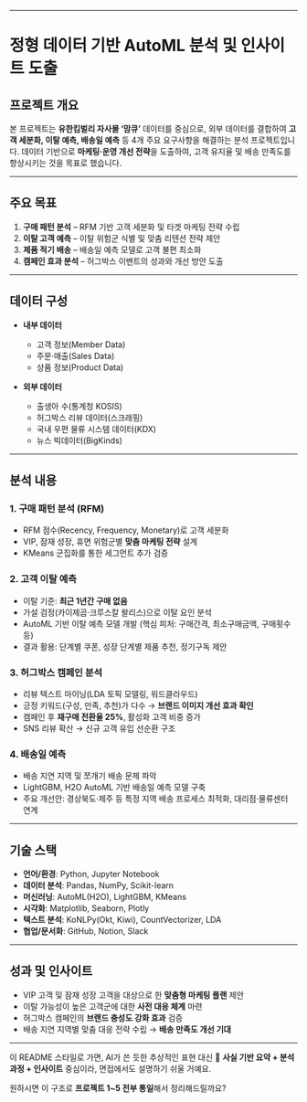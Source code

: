 
---

# 정형 데이터 기반 AutoML 분석 및 인사이트 도출

## 프로젝트 개요

본 프로젝트는 **유한킴벌리 자사몰 ‘맘큐’** 데이터를 중심으로, 외부 데이터를 결합하여 **고객 세분화, 이탈 예측, 배송일 예측** 등 4개 주요 요구사항을 해결하는 분석 프로젝트입니다.
데이터 기반으로 **마케팅·운영 개선 전략**을 도출하여, 고객 유지율 및 배송 만족도를 향상시키는 것을 목표로 했습니다.

---

## 주요 목표

1. **구매 패턴 분석** – RFM 기반 고객 세분화 및 타겟 마케팅 전략 수립
2. **이탈 고객 예측** – 이탈 위험군 식별 및 맞춤 리텐션 전략 제안
3. **제품 적기 배송** – 배송일 예측 모델로 고객 불편 최소화
4. **캠페인 효과 분석** – 허그박스 이벤트의 성과와 개선 방안 도출

---

## 데이터 구성

* **내부 데이터**

  * 고객 정보(Member Data)
  * 주문·매출(Sales Data)
  * 상품 정보(Product Data)
* **외부 데이터**

  * 출생아 수(통계청 KOSIS)
  * 허그박스 리뷰 데이터(스크래핑)
  * 국내 우편 물류 시스템 데이터(KDX)
  * 뉴스 빅데이터(BigKinds)

---

## 분석 내용

### 1. 구매 패턴 분석 (RFM)

* RFM 점수(Recency, Frequency, Monetary)로 고객 세분화
* VIP, 잠재 성장, 휴면 위험군별 **맞춤 마케팅 전략** 설계
* KMeans 군집화를 통한 세그먼트 추가 검증

### 2. 고객 이탈 예측

* 이탈 기준: **최근 1년간 구매 없음**
* 가설 검정(카이제곱·크루스칼 왈리스)으로 이탈 요인 분석
* AutoML 기반 이탈 예측 모델 개발 (핵심 피처: 구매간격, 최소구매금액, 구매횟수 등)
* 결과 활용: 단계별 쿠폰, 성장 단계별 제품 추천, 정기구독 제안

### 3. 허그박스 캠페인 분석

* 리뷰 텍스트 마이닝(LDA 토픽 모델링, 워드클라우드)
* 긍정 키워드(구성, 만족, 추천)가 다수 → **브랜드 이미지 개선 효과 확인**
* 캠페인 후 **재구매 전환율 25%**, 활성화 고객 비중 증가
* SNS 리뷰 확산 → 신규 고객 유입 선순환 구조

### 4. 배송일 예측

* 배송 지연 지역 및 쪼개기 배송 문제 파악
* LightGBM, H2O AutoML 기반 배송일 예측 모델 구축
* 주요 개선안: 경상북도·제주 등 특정 지역 배송 프로세스 최적화, 대리점·물류센터 연계

---

## 기술 스택

* **언어/환경**: Python, Jupyter Notebook
* **데이터 분석**: Pandas, NumPy, Scikit-learn
* **머신러닝**: AutoML(H2O), LightGBM, KMeans
* **시각화**: Matplotlib, Seaborn, Plotly
* **텍스트 분석**: KoNLPy(Okt, Kiwi), CountVectorizer, LDA
* **협업/문서화**: GitHub, Notion, Slack

---

## 성과 및 인사이트

* VIP 고객 및 잠재 성장 고객을 대상으로 한 **맞춤형 마케팅 플랜** 제안
* 이탈 가능성이 높은 고객군에 대한 **사전 대응 체계** 마련
* 허그박스 캠페인의 **브랜드 충성도 강화 효과** 검증
* 배송 지연 지역별 맞춤 대응 전략 수립 → **배송 만족도 개선 기대**

---

이 README 스타일로 가면, AI가 쓴 듯한 추상적인 표현 대신
📌 **사실 기반 요약 + 분석 과정 + 인사이트** 중심이라, 면접에서도 설명하기 쉬울 거예요.

원하시면 이 구조로 **프로젝트 1\~5 전부 통일**해서 정리해드릴까요?
